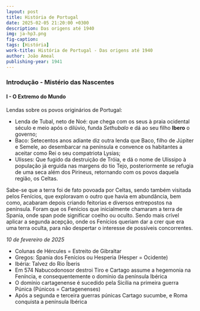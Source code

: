 ```yaml
---
layout: post
title: História de Portugal
date: 2025-02-05 21:20:00 +0300
description: Das origens até 1940
img: ja-hp3.png
fig-caption: 
tags: [História]
work-title: História de Portugal - Das origens até 1940
author: João Ameal
publishing-year: 1941
---
```


### Introdução - Mistério das Nascentes

#### I - O Extremo do Mundo

Lendas sobre os povos originários de Portugal: 
* Lenda de Tubal, neto de Noé: que chega com os seus à praia ocidental século e meio após o dilúvio, funda *Sethubalo* e dá ao seu filho **Ibero** o governo;
* Baco: Setecentos anos adiante diz outra lenda que Baco, filho de Júpiter e Semele, ao desembarcar na península e convence os habitantes a aceitar como Rei o seu compatriota Lysias;
* Ulisses: Que fugido da destruição de Tróia, e dá o nome de Ulissipo à população já erguida nas margens do tio Tejo, posteriormente se refugia de uma seca além dos Pirineus, retornando com os povos daquela região, os Celtas.

Sabe-se que a terra foi de fato povoada por Celtas, sendo também visitada pelos Fenícios, que exploravam o outro que havia em abundância, bem como, acabaram depois criando feitorias e diversos entrepostos na península. Foram que os Fenícios que inicialmente chamaram a terra de Spania, onde span pode significar coelho ou oculto. Sendo mais crível aplicar a segunda acepção, onde os Fenícios queriam dar a crer que era uma terra oculta, para não despertar o interesse de possíveis concorrentes.

*10 de fevereiro de 2025*

* Colunas de Hércules = Estreito de Gibraltar
* Gregos: Spania dos Fenícios ou Hesperia (Hesper = Ocidente)
* Ibéria: Talvez do Rio Íberis
* Em 574 Nabucodonosor destroi Tiro e Cartago assume a hegemonia na Feníncia, e consequentemente o domínio da península Ibérica
* O domínio cartagenense é sucedido pela Sicília na primeira guerra Púnica (Púnicos = Cartagenenses)
* Após a segunda e terceira guerras púnicas Cartago sucumbe, e Roma conquista a península Ibérica
